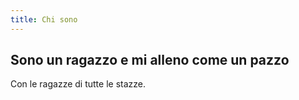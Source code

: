 ```yaml
---
title: Chi sono
---
```


## Sono un ragazzo e mi alleno come un pazzo

Con le ragazze di tutte le stazze.

